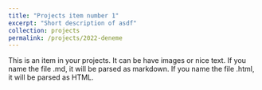 ```yaml
---
title: "Projects item number 1"
excerpt: "Short description of asdf"
collection: projects
permalink: /projects/2022-deneme
---
```


This is an item in your projects. It can be have images or nice text. If you name the file .md, it will be parsed as markdown. If you name the file .html, it will be parsed as HTML. 
